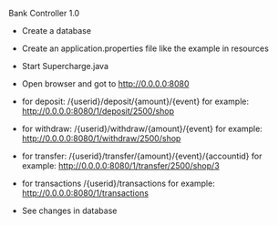 Bank Controller 1.0

- Create a database
- Create an application.properties file like the example in resources
- Start Supercharge.java
- Open browser and got to http://0.0.0.0:8080

- for deposit: /{userid}/deposit/{amount}/{event} for example: http://0.0.0.0:8080/1/deposit/2500/shop
- for withdraw: /{userid}/withdraw/{amount}/{event} for example: http://0.0.0.0:8080/1/withdraw/2500/shop
- for transfer: /{userid}/transfer/{amount}/{event}/{accountid} for example: http://0.0.0.0:8080/1/transfer/2500/shop/3
- for transactions /{userid}/transactions for example: http://0.0.0.0:8080/1/transactions

- See changes in database